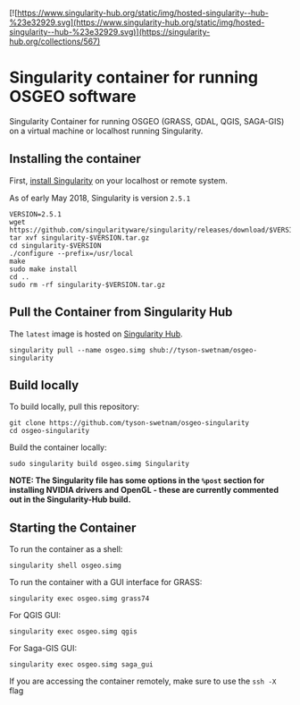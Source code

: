 [![https://www.singularity-hub.org/static/img/hosted-singularity--hub-%23e32929.svg](https://www.singularity-hub.org/static/img/hosted-singularity--hub-%23e32929.svg)](https://singularity-hub.org/collections/567)

# Singularity container for running OSGEO software
Singularity Container for running OSGEO (GRASS, GDAL, QGIS, SAGA-GIS) on a virtual machine or localhost running Singularity.

## Installing the container

First, [install Singularity](https://singularity.lbl.gov/install-linux) on your localhost or remote system. 

As of early May 2018, Singularity is version `2.5.1`

```
VERSION=2.5.1
wget https://github.com/singularityware/singularity/releases/download/$VERSION/singularity-$VERSION.tar.gz
tar xvf singularity-$VERSION.tar.gz
cd singularity-$VERSION
./configure --prefix=/usr/local
make
sudo make install
cd ..
sudo rm -rf singularity-$VERSION.tar.gz
```

## Pull the Container from Singularity Hub

The `latest` image is hosted on [Singularity Hub](https://www.singularity-hub.org/collections/567).

```
singularity pull --name osgeo.simg shub://tyson-swetnam/osgeo-singularity
```

## Build locally

To build locally, pull this repository:

```
git clone https://github.com/tyson-swetnam/osgeo-singularity
cd osgeo-singularity
```

Build the container locally:

```
sudo singularity build osgeo.simg Singularity
```

**NOTE: The Singularity file has some options in the `%post` section for installing NVIDIA drivers and OpenGL - these are currently commented out in the Singularity-Hub build.**

## Starting the Container 

To run the container as a shell:

```
singularity shell osgeo.simg
```

To run the container with a GUI interface for GRASS:

```
singularity exec osgeo.simg grass74
```

For QGIS GUI:

```
singularity exec osgeo.simg qgis
```

For Saga-GIS GUI:

```
singularity exec osgeo.simg saga_gui
```

<aside class="notice">
  
If you are accessing the container remotely, make sure to use the `ssh -X` flag

</aside>
